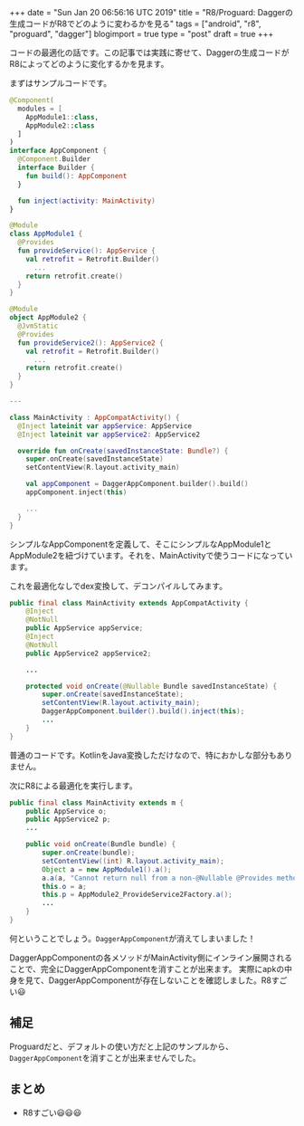 +++
date = "Sun Jan 20 06:56:16 UTC 2019"
title = "R8/Proguard: Daggerの生成コードがR8でどのように変わるかを見る"
tags = ["android", "r8", "proguard", "dagger"]
blogimport = true
type = "post"
draft = true
+++

コードの最適化の話です。この記事では実践に寄せて、Daggerの生成コードがR8によってどのように変化するかを見ます。

まずはサンプルコードです。

```kotlin
@Component(
  modules = [
    AppModule1::class,
    AppModule2::class
  ]
)
interface AppComponent {
  @Component.Builder
  interface Builder {
    fun build(): AppComponent
  }

  fun inject(activity: MainActivity)
}

@Module
class AppModule1 {
  @Provides
  fun provideService(): AppService {
    val retrofit = Retrofit.Builder()
      ...
    return retrofit.create()
  }
}

@Module
object AppModule2 {
  @JvmStatic
  @Provides
  fun provideService2(): AppService2 {
    val retrofit = Retrofit.Builder()
      ...
    return retrofit.create()
  }
}

---

class MainActivity : AppCompatActivity() {
  @Inject lateinit var appService: AppService
  @Inject lateinit var appService2: AppService2

  override fun onCreate(savedInstanceState: Bundle?) {
    super.onCreate(savedInstanceState)
    setContentView(R.layout.activity_main)

    val appComponent = DaggerAppComponent.builder().build()
    appComponent.inject(this)

    ...
  }
}
```

シンプルなAppComponentを定義して、そこにシンプルなAppModule1とAppModule2を紐づけています。それを、MainActivityで使うコードになっています。

これを最適化なしでdex変換して、デコンパイルしてみます。

```java
public final class MainActivity extends AppCompatActivity {
    @Inject
    @NotNull
    public AppService appService;
    @Inject
    @NotNull
    public AppService2 appService2;

    ...

    protected void onCreate(@Nullable Bundle savedInstanceState) {
        super.onCreate(savedInstanceState);
        setContentView(R.layout.activity_main);
        DaggerAppComponent.builder().build().inject(this);
        ...
    }
}
```

普通のコードです。KotlinをJava変換しただけなので、特におかしな部分もありません。

次にR8による最適化を実行します。

```java
public final class MainActivity extends m {
    public AppService o;
    public AppService2 p;
    ...

    public void onCreate(Bundle bundle) {
        super.onCreate(bundle);
        setContentView((int) R.layout.activity_main);
        Object a = new AppModule1().a();
        a.a(a, "Cannot return null from a non-@Nullable @Provides method");
        this.o = a;
        this.p = AppModule2_ProvideService2Factory.a();
        ...
    }
}
```

何ということでしょう。`DaggerAppComponent`が消えてしまいました！

DaggerAppComponentの各メソッドがMainActivity側にインライン展開されることで、完全にDaggerAppComponentを消すことが出来ます。
実際にapkの中身を見て、DaggerAppComponentが存在しないことを確認しました。R8すごい😃

## 補足

Proguardだと、デフォルトの使い方だと上記のサンプルから、`DaggerAppComponent`を消すことが出来ませんでした。

## まとめ

- R8すごい😃😃😃
